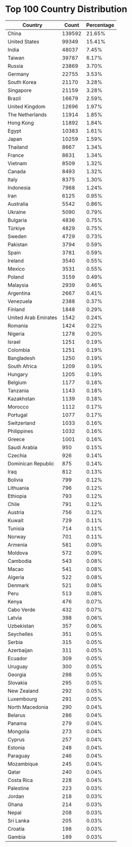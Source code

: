 # Top 100 Country Distribution
| Country | Count | Percentage |
|----|----|----|
| China | 139592 | 21.65% |
| United States | 99349 | 15.41% |
| India | 48037 | 7.45% |
| Taiwan | 39787 | 6.17% |
| Russia | 23869 | 3.70% |
| Germany | 22755 | 3.53% |
| South Korea | 21170 | 3.28% |
| Singapore | 21159 | 3.28% |
| Brazil | 16679 | 2.59% |
| United Kingdom | 12696 | 1.97% |
| The Netherlands | 11914 | 1.85% |
| Hong Kong | 11892 | 1.84% |
| Egypt | 10383 | 1.61% |
| Japan | 10259 | 1.59% |
| Thailand | 8667 | 1.34% |
| France | 8631 | 1.34% |
| Vietnam | 8509 | 1.32% |
| Canada | 8493 | 1.32% |
| Italy | 8375 | 1.30% |
| Indonesia | 7968 | 1.24% |
| Iran | 6125 | 0.95% |
| Australia | 5542 | 0.86% |
| Ukraine | 5090 | 0.79% |
| Bulgaria | 4836 | 0.75% |
| Türkiye | 4829 | 0.75% |
| Sweden | 4729 | 0.73% |
| Pakistan | 3794 | 0.59% |
| Spain | 3781 | 0.59% |
| Ireland | 3540 | 0.55% |
| Mexico | 3531 | 0.55% |
| Poland | 3159 | 0.49% |
| Malaysia | 2939 | 0.46% |
| Argentina | 2667 | 0.41% |
| Venezuela | 2388 | 0.37% |
| Finland | 1848 | 0.29% |
| United Arab Emirates | 1542 | 0.24% |
| Romania | 1424 | 0.22% |
| Nigeria | 1278 | 0.20% |
| Israel | 1251 | 0.19% |
| Colombia | 1251 | 0.19% |
| Bangladesh | 1250 | 0.19% |
| South Africa | 1209 | 0.19% |
| Hungary | 1205 | 0.19% |
| Belgium | 1177 | 0.18% |
| Tanzania | 1143 | 0.18% |
| Kazakhstan | 1139 | 0.18% |
| Morocco | 1112 | 0.17% |
| Portugal | 1077 | 0.17% |
| Switzerland | 1033 | 0.16% |
| Philippines | 1032 | 0.16% |
| Greece | 1001 | 0.16% |
| Saudi Arabia | 950 | 0.15% |
| Czechia | 926 | 0.14% |
| Dominican Republic | 875 | 0.14% |
| Iraq | 812 | 0.13% |
| Bolivia | 799 | 0.12% |
| Lithuania | 796 | 0.12% |
| Ethiopia | 793 | 0.12% |
| Chile | 791 | 0.12% |
| Austria | 756 | 0.12% |
| Kuwait | 729 | 0.11% |
| Tunisia | 714 | 0.11% |
| Norway | 701 | 0.11% |
| Armenia | 581 | 0.09% |
| Moldova | 572 | 0.09% |
| Cambodia | 543 | 0.08% |
| Macao | 541 | 0.08% |
| Algeria | 522 | 0.08% |
| Denmark | 521 | 0.08% |
| Peru | 513 | 0.08% |
| Kenya | 476 | 0.07% |
| Cabo Verde | 432 | 0.07% |
| Latvia | 398 | 0.06% |
| Uzbekistan | 357 | 0.06% |
| Seychelles | 351 | 0.05% |
| Serbia | 315 | 0.05% |
| Azerbaijan | 311 | 0.05% |
| Ecuador | 309 | 0.05% |
| Uruguay | 300 | 0.05% |
| Georgia | 298 | 0.05% |
| Slovakia | 295 | 0.05% |
| New Zealand | 292 | 0.05% |
| Luxembourg | 291 | 0.05% |
| North Macedonia | 290 | 0.04% |
| Belarus | 286 | 0.04% |
| Panama | 279 | 0.04% |
| Mongolia | 273 | 0.04% |
| Cyprus | 257 | 0.04% |
| Estonia | 248 | 0.04% |
| Paraguay | 246 | 0.04% |
| Mozambique | 245 | 0.04% |
| Qatar | 240 | 0.04% |
| Costa Rica | 228 | 0.04% |
| Palestine | 223 | 0.03% |
| Jordan | 218 | 0.03% |
| Ghana | 214 | 0.03% |
| Nepal | 208 | 0.03% |
| Sri Lanka | 205 | 0.03% |
| Croatia | 198 | 0.03% |
| Gambia | 189 | 0.03% |
